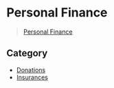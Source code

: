 # Personal Finance

[personal]: <https://en.wikipedia.org/wiki/Personal_finance>

> [Personal Finance][personal]

## Category

- [Donations](donations)
- [Insurances](insurances)
